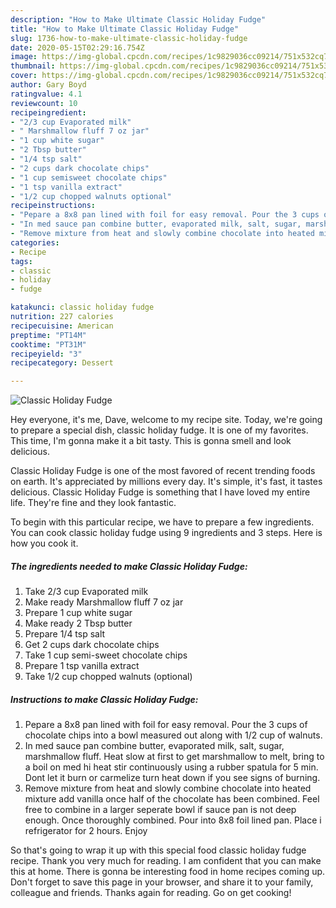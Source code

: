 ```yaml
---
description: "How to Make Ultimate Classic Holiday Fudge"
title: "How to Make Ultimate Classic Holiday Fudge"
slug: 1736-how-to-make-ultimate-classic-holiday-fudge
date: 2020-05-15T02:29:16.754Z
image: https://img-global.cpcdn.com/recipes/1c9829036cc09214/751x532cq70/classic-holiday-fudge-recipe-main-photo.jpg
thumbnail: https://img-global.cpcdn.com/recipes/1c9829036cc09214/751x532cq70/classic-holiday-fudge-recipe-main-photo.jpg
cover: https://img-global.cpcdn.com/recipes/1c9829036cc09214/751x532cq70/classic-holiday-fudge-recipe-main-photo.jpg
author: Gary Boyd
ratingvalue: 4.1
reviewcount: 10
recipeingredient:
- "2/3 cup Evaporated milk"
- " Marshmallow fluff 7 oz jar"
- "1 cup white sugar"
- "2 Tbsp butter"
- "1/4 tsp salt"
- "2 cups dark chocolate chips"
- "1 cup semisweet chocolate chips"
- "1 tsp vanilla extract"
- "1/2 cup chopped walnuts optional"
recipeinstructions:
- "Pepare a 8x8 pan lined with foil for easy removal. Pour the 3 cups of chocolate chips into a bowl measured out along with 1/2 cup of walnuts."
- "In med sauce pan combine butter, evaporated milk, salt, sugar, marshmallow fluff. Heat slow at first to get marshmallow to melt, bring to a boil on med hi heat stir continuously using a rubber spatula for 5 min. Dont let it burn or carmelize turn heat down if you see signs of burning."
- "Remove mixture from heat and slowly combine chocolate into heated mixture add vanilla once half of the chocolate has been combined. Feel free to combine in a larger seperate bowl if sauce pan is not deep enough. Once thoroughly combined. Pour into 8x8 foil lined pan. Place i refrigerator for 2 hours. Enjoy"
categories:
- Recipe
tags:
- classic
- holiday
- fudge

katakunci: classic holiday fudge 
nutrition: 227 calories
recipecuisine: American
preptime: "PT14M"
cooktime: "PT31M"
recipeyield: "3"
recipecategory: Dessert

---
```



![Classic Holiday Fudge](https://img-global.cpcdn.com/recipes/1c9829036cc09214/751x532cq70/classic-holiday-fudge-recipe-main-photo.jpg)

Hey everyone, it's me, Dave, welcome to my recipe site. Today, we're going to prepare a special dish, classic holiday fudge. It is one of my favorites. This time, I'm gonna make it a bit tasty. This is gonna smell and look delicious.



Classic Holiday Fudge is one of the most favored of recent trending foods on earth. It's appreciated by millions every day. It's simple, it's fast, it tastes delicious. Classic Holiday Fudge is something that I have loved my entire life. They're fine and they look fantastic.


To begin with this particular recipe, we have to prepare a few ingredients. You can cook classic holiday fudge using 9 ingredients and 3 steps. Here is how you cook it.

<!--inarticleads1-->

##### The ingredients needed to make Classic Holiday Fudge:

1. Take 2/3 cup Evaporated milk
1. Make ready  Marshmallow fluff 7 oz jar
1. Prepare 1 cup white sugar
1. Make ready 2 Tbsp butter
1. Prepare 1/4 tsp salt
1. Get 2 cups dark chocolate chips
1. Take 1 cup semi-sweet chocolate chips
1. Prepare 1 tsp vanilla extract
1. Take 1/2 cup chopped walnuts (optional)




<!--inarticleads2-->

##### Instructions to make Classic Holiday Fudge:

1. Pepare a 8x8 pan lined with foil for easy removal. Pour the 3 cups of chocolate chips into a bowl measured out along with 1/2 cup of walnuts.
1. In med sauce pan combine butter, evaporated milk, salt, sugar, marshmallow fluff. Heat slow at first to get marshmallow to melt, bring to a boil on med hi heat stir continuously using a rubber spatula for 5 min. Dont let it burn or carmelize turn heat down if you see signs of burning.
1. Remove mixture from heat and slowly combine chocolate into heated mixture add vanilla once half of the chocolate has been combined. Feel free to combine in a larger seperate bowl if sauce pan is not deep enough. Once thoroughly combined. Pour into 8x8 foil lined pan. Place i refrigerator for 2 hours. Enjoy




So that's going to wrap it up with this special food classic holiday fudge recipe. Thank you very much for reading. I am confident that you can make this at home. There is gonna be interesting food in home recipes coming up. Don't forget to save this page in your browser, and share it to your family, colleague and friends. Thanks again for reading. Go on get cooking!
